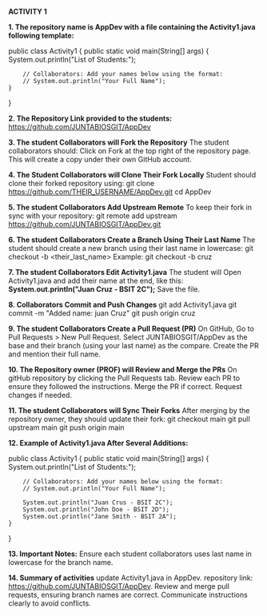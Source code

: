 **ACTIVITY 1**

**1. The repository name is AppDev with a file containing the Activity1.java following template:**

public class Activity1 {
    public static void main(String[] args) {
        System.out.println("List of Students:");
    
        // Collaborators: Add your names below using the format:
        // System.out.println("Your Full Name");
    }
}

**2. The Repository Link provided to the students:**
https://github.com/JUNTABIOSGIT/AppDev

**3. The student Collaborators will Fork the Repository**
The student collaborators should:
Click on Fork at the top right of the repository page.
This will create a copy under their own GitHub account.

**4. The Student Collaborators will Clone Their Fork Locally**
Student should clone their forked repository using:
git clone https://github.com/THEIR_USERNAME/AppDev.git
cd AppDev

**5. The student Collaborators Add Upstream Remote**
To keep their fork in sync with your repository:
git remote add upstream https://github.com/JUNTABIOSGIT/AppDev.git

**6. The student Collaborators Create a Branch Using Their Last Name**
The student should create a new branch using their last name in lowercase:
git checkout -b <their_last_name>
Example:
git checkout -b cruz

**7. The student Collaborators Edit Activity1.java**
The student will Open Activity1.java and add their name at the end, like this:
**System.out.println("Juan Cruz - BSIT 2C");**
Save the file.

**8. Collaborators Commit and Push Changes**
git add Activity1.java
git commit -m "Added name: juan Cruz"
git push origin cruz

**9. The student Collaborators Create a Pull Request (PR)**
On GitHub, Go to Pull Requests > New Pull Request.
Select JUNTABIOSGIT/AppDev as the base and their branch (using your last name) as the compare.
Create the PR and mention their full name.

**10. The Repository owner (PROF) will Review and Merge the PRs**
On gitHub repository by clicking the Pull Requests tab.
Review each PR to ensure they followed the instructions.
Merge the PR if correct. Request changes if needed.

**11. The student Collaborators will Sync Their Forks**
After merging by the repository owner, they should update their fork:
git checkout main
git pull upstream main
git push origin main

**12. Example of Activity1.java After Several Additions:**

public class Activity1 {
    public static void main(String[] args) {
        System.out.println("List of Students:");
     
        // Collaborators: Add your names below using the format:
        // System.out.println("Your Full Name");
    
        System.out.println("Juan Crus - BSIT 2C");
        System.out.println("John Doe - BSIT 2D");
        System.out.println("Jane Smith - BSIT 2A");
    }
}

**13. Important Notes:**
Ensure each student collaborators uses last name in lowercase for the branch name.

**14. Summary of activities**
update Activity1.java in AppDev.
repository link: https://github.com/JUNTABIOSGIT/AppDev.
Review and merge pull requests, ensuring branch names are correct.
Communicate instructions clearly to avoid conflicts.
